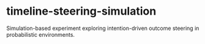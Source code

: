 # timeline-steering-simulation
 Simulation-based experiment exploring intention-driven outcome steering in probabilistic environments.
